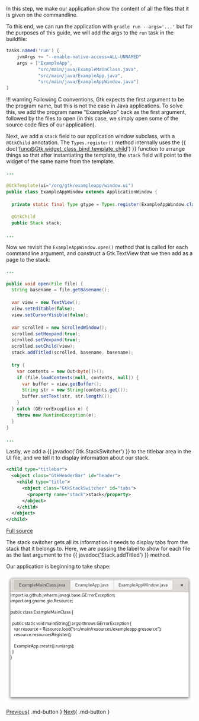 In this step, we make our application show the content of all the files that it is given on the commandline.

To this end, we can run the application with `gradle run --args='...'` but for the purposes of this guide, we will add the args to the `run` task in the buildfile:

```groovy
tasks.named('run') {
    jvmArgs += "--enable-native-access=ALL-UNNAMED"
    args = ["ExampleApp",
            "src/main/java/ExampleMainClass.java",
            "src/main/java/ExampleApp.java",
            "src/main/java/ExampleAppWindow.java"]
}
```

!!! warning
    Following C conventions, Gtk expects the first argument to be the program name, but this is not the case in Java applications. To solve this, we add the program name "ExampleApp" back as the first argument, followed by the files to open (in this case, we simply open some of the source code files of our application).

Next, we add a `stack` field to our application window subclass, with a `@GtkChild` annotation. The `Types.register()` method internally uses the {{ doc('func@Gtk.widget_class_bind_template_child') }} function to arrange things so that after instantiating the template, the `stack` field will point to the widget of the same name from the template.

```java
...

@GtkTemplate(ui="/org/gtk/exampleapp/window.ui")
public class ExampleAppWindow extends ApplicationWindow {

  private static final Type gtype = Types.register(ExampleAppWindow.class);

  @GtkChild
  public Stack stack;

...
```

Now we revisit the `ExampleAppWindow.open()` method that is called for each commandline argument, and construct a Gtk.TextView that we then add as a page to the stack:

```java
...

public void open(File file) {
  String basename = file.getBasename();

  var view = new TextView();
  view.setEditable(false);
  view.setCursorVisible(false);
  
  var scrolled = new ScrolledWindow();
  scrolled.setHexpand(true);
  scrolled.setVexpand(true);
  scrolled.setChild(view);
  stack.addTitled(scrolled, basename, basename);

  try {
    var contents = new Out<byte[]>();
    if (file.loadContents(null, contents, null)) {
      var buffer = view.getBuffer();
      String str = new String(contents.get());
      buffer.setText(str, str.length());
    }
  } catch (GErrorException e) {
    throw new RuntimeException(e);
  }
}

...
```

Lastly, we add a {{ javadoc('Gtk.StackSwitcher') }} to the titlebar area in the UI file, and we tell it to display information about our stack.

```xml
<child type="titlebar">
  <object class="GtkHeaderBar" id="header">
    <child type="title">
      <object class="GtkStackSwitcher" id="tabs">
        <property name="stack">stack</property>
      </object>
    </child>
  </object>
</child>
```

[Full source](https://github.com/jwharm/java-gi-examples/tree/main/GettingStarted/example-5-part3)

The stack switcher gets all its information it needs to display tabs from the stack that it belongs to. Here, we are passing the label to show for each file as the last argument to the {{ javadoc('Stack.addTitled') }} method.

Our application is beginning to take shape:

![Application window](img/getting-started-app3.png)

[Previous](getting_started_07.md){ .md-button } [Next](getting_started_09.md){ .md-button }
